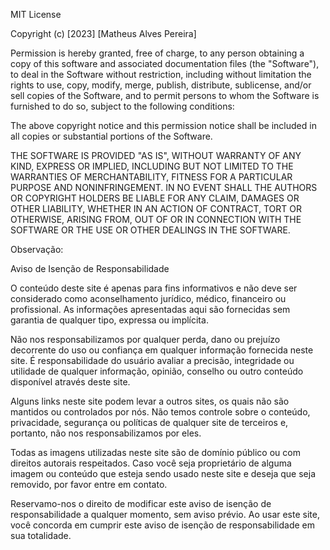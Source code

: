MIT License

Copyright (c) [2023] [Matheus Alves Pereira]

Permission is hereby granted, free of charge, to any person obtaining a copy
of this software and associated documentation files (the "Software"), to deal
in the Software without restriction, including without limitation the rights
to use, copy, modify, merge, publish, distribute, sublicense, and/or sell
copies of the Software, and to permit persons to whom the Software is
furnished to do so, subject to the following conditions:

The above copyright notice and this permission notice shall be included in all
copies or substantial portions of the Software.

THE SOFTWARE IS PROVIDED "AS IS", WITHOUT WARRANTY OF ANY KIND, EXPRESS OR
IMPLIED, INCLUDING BUT NOT LIMITED TO THE WARRANTIES OF MERCHANTABILITY,
FITNESS FOR A PARTICULAR PURPOSE AND NONINFRINGEMENT. IN NO EVENT SHALL THE
AUTHORS OR COPYRIGHT HOLDERS BE LIABLE FOR ANY CLAIM, DAMAGES OR OTHER
LIABILITY, WHETHER IN AN ACTION OF CONTRACT, TORT OR OTHERWISE, ARISING FROM,
OUT OF OR IN CONNECTION WITH THE SOFTWARE OR THE USE OR OTHER DEALINGS IN THE
SOFTWARE.

Observação:

Aviso de Isenção de Responsabilidade

O conteúdo deste site é apenas para fins informativos e não deve ser considerado como aconselhamento jurídico, médico, financeiro ou profissional. As informações apresentadas aqui são fornecidas sem garantia de qualquer tipo, expressa ou implícita.

Não nos responsabilizamos por qualquer perda, dano ou prejuízo decorrente do uso ou confiança em qualquer informação fornecida neste site. É responsabilidade do usuário avaliar a precisão, integridade ou utilidade de qualquer informação, opinião, conselho ou outro conteúdo disponível através deste site.

Alguns links neste site podem levar a outros sites, os quais não são mantidos ou controlados por nós. Não temos controle sobre o conteúdo, privacidade, segurança ou políticas de qualquer site de terceiros e, portanto, não nos responsabilizamos por eles.

Todas as imagens utilizadas neste site são de domínio público ou com direitos autorais respeitados. Caso você seja proprietário de alguma imagem ou conteúdo que esteja sendo usado neste site e deseja que seja removido, por favor entre em contato.

Reservamo-nos o direito de modificar este aviso de isenção de responsabilidade a qualquer momento, sem aviso prévio. Ao usar este site, você concorda em cumprir este aviso de isenção de responsabilidade em sua totalidade.
